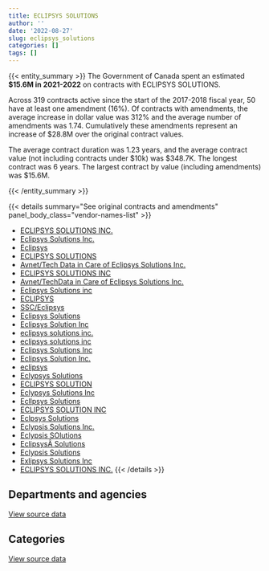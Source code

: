 ```yaml
---
title: ECLIPSYS SOLUTIONS
author: ''
date: '2022-08-27'
slug: eclipsys_solutions
categories: []
tags: []
---
```


<script src="/rmarkdown-libs/htmlwidgets/htmlwidgets.js"></script>
<link href="/rmarkdown-libs/datatables-css/datatables-crosstalk.css" rel="stylesheet" />
<script src="/rmarkdown-libs/datatables-binding/datatables.js"></script>
<script src="/rmarkdown-libs/jquery/jquery-3.6.0.min.js"></script>
<link href="/rmarkdown-libs/dt-core-bootstrap/css/dataTables.bootstrap.min.css" rel="stylesheet" />
<link href="/rmarkdown-libs/dt-core-bootstrap/css/dataTables.bootstrap.extra.css" rel="stylesheet" />
<script src="/rmarkdown-libs/dt-core-bootstrap/js/jquery.dataTables.min.js"></script>
<script src="/rmarkdown-libs/dt-core-bootstrap/js/dataTables.bootstrap.min.js"></script>
<link href="/rmarkdown-libs/crosstalk/css/crosstalk.min.css" rel="stylesheet" />
<script src="/rmarkdown-libs/crosstalk/js/crosstalk.min.js"></script>
<script src="/rmarkdown-libs/htmlwidgets/htmlwidgets.js"></script>
<link href="/rmarkdown-libs/datatables-css/datatables-crosstalk.css" rel="stylesheet" />
<script src="/rmarkdown-libs/datatables-binding/datatables.js"></script>
<script src="/rmarkdown-libs/jquery/jquery-3.6.0.min.js"></script>
<link href="/rmarkdown-libs/dt-core-bootstrap/css/dataTables.bootstrap.min.css" rel="stylesheet" />
<link href="/rmarkdown-libs/dt-core-bootstrap/css/dataTables.bootstrap.extra.css" rel="stylesheet" />
<script src="/rmarkdown-libs/dt-core-bootstrap/js/jquery.dataTables.min.js"></script>
<script src="/rmarkdown-libs/dt-core-bootstrap/js/dataTables.bootstrap.min.js"></script>
<link href="/rmarkdown-libs/crosstalk/css/crosstalk.min.css" rel="stylesheet" />
<script src="/rmarkdown-libs/crosstalk/js/crosstalk.min.js"></script>

{{< entity_summary >}}
The Government of Canada spent an estimated **\$15.6M in 2021-2022** on contracts with ECLIPSYS SOLUTIONS.

Across 319 contracts active since the start of the 2017-2018 fiscal year, 50 have at least one amendment (16%). Of contracts with amendments, the average increase in dollar value was 312% and the average number of amendments was 1.74. Cumulatively these amendments represent an increase of \$28.8M over the original contract values.

The average contract duration was 1.23 years, and the average contract value (not including contracts under \$10k) was \$348.7K. The longest contract was 6 years. The largest contract by value (including amendments) was \$15.6M.

{{< /entity_summary >}}

{{< details summary="See original contracts and amendments" panel_body_class="vendor-names-list" >}}
- [ECLIPSYS SOLUTIONS INC.](https://search.open.canada.ca/en/ct/?sort=contract_value_f%20desc&page=1&search_text=%22ECLIPSYS%20SOLUTIONS%20INC.%22)
- [Eclipsys Solutions Inc.](https://search.open.canada.ca/en/ct/?sort=contract_value_f%20desc&page=1&search_text=%22Eclipsys%20Solutions%20Inc.%22)
- [Eclipsys](https://search.open.canada.ca/en/ct/?sort=contract_value_f%20desc&page=1&search_text=%22Eclipsys%22)
- [ECLIPSYS SOLUTIONS](https://search.open.canada.ca/en/ct/?sort=contract_value_f%20desc&page=1&search_text=%22ECLIPSYS%20SOLUTIONS%22)
- [Avnet/Tech Data in Care of Eclipsys Solutions Inc.](https://search.open.canada.ca/en/ct/?sort=contract_value_f%20desc&page=1&search_text=%22Avnet%2fTech%20Data%20in%20Care%20of%20Eclipsys%20Solutions%20Inc.%22)
- [ECLIPSYS SOLUTIONS INC](https://search.open.canada.ca/en/ct/?sort=contract_value_f%20desc&page=1&search_text=%22ECLIPSYS%20SOLUTIONS%20INC%22)
- [Avnet/TechData in Care of Eclipsys Solutions Inc.](https://search.open.canada.ca/en/ct/?sort=contract_value_f%20desc&page=1&search_text=%22Avnet%2fTechData%20in%20Care%20of%20Eclipsys%20Solutions%20Inc.%22)
- [Eclipsys Solutions inc](https://search.open.canada.ca/en/ct/?sort=contract_value_f%20desc&page=1&search_text=%22Eclipsys%20Solutions%20inc%22)
- [ECLIPSYS](https://search.open.canada.ca/en/ct/?sort=contract_value_f%20desc&page=1&search_text=%22ECLIPSYS%22)
- [SSC/Eclipsys](https://search.open.canada.ca/en/ct/?sort=contract_value_f%20desc&page=1&search_text=%22SSC%2fEclipsys%22)
- [Eclipsys Solutions](https://search.open.canada.ca/en/ct/?sort=contract_value_f%20desc&page=1&search_text=%22Eclipsys%20Solutions%22)
- [Eclipsys Solution Inc](https://search.open.canada.ca/en/ct/?sort=contract_value_f%20desc&page=1&search_text=%22Eclipsys%20Solution%20Inc%22)
- [eclipsys solutions inc.](https://search.open.canada.ca/en/ct/?sort=contract_value_f%20desc&page=1&search_text=%22eclipsys%20solutions%20inc.%22)
- [eclipsys solutions inc](https://search.open.canada.ca/en/ct/?sort=contract_value_f%20desc&page=1&search_text=%22eclipsys%20solutions%20inc%22)
- [Eclipsys Solutions Inc](https://search.open.canada.ca/en/ct/?sort=contract_value_f%20desc&page=1&search_text=%22Eclipsys%20Solutions%20Inc%22)
- [Eclipsys Solution Inc.](https://search.open.canada.ca/en/ct/?sort=contract_value_f%20desc&page=1&search_text=%22Eclipsys%20Solution%20Inc.%22)
- [eclipsys](https://search.open.canada.ca/en/ct/?sort=contract_value_f%20desc&page=1&search_text=%22eclipsys%22)
- [Eclypsys Solutions](https://search.open.canada.ca/en/ct/?sort=contract_value_f%20desc&page=1&search_text=%22Eclypsys%20Solutions%22)
- [ECLIPSYS SOLUTION](https://search.open.canada.ca/en/ct/?sort=contract_value_f%20desc&page=1&search_text=%22ECLIPSYS%20SOLUTION%22)
- [Eclypsys Solutions Inc](https://search.open.canada.ca/en/ct/?sort=contract_value_f%20desc&page=1&search_text=%22Eclypsys%20Solutions%20Inc%22)
- [Ecllpsys Solutions](https://search.open.canada.ca/en/ct/?sort=contract_value_f%20desc&page=1&search_text=%22Ecllpsys%20Solutions%22)
- [ECLIPSYS SOLUTION INC](https://search.open.canada.ca/en/ct/?sort=contract_value_f%20desc&page=1&search_text=%22ECLIPSYS%20SOLUTION%20INC%22)
- [Eclpsys Solutions](https://search.open.canada.ca/en/ct/?sort=contract_value_f%20desc&page=1&search_text=%22Eclpsys%20Solutions%22)
- [Eclypsis Solutions Inc.](https://search.open.canada.ca/en/ct/?sort=contract_value_f%20desc&page=1&search_text=%22Eclypsis%20Solutions%20Inc.%22)
- [Eclypsis SOlutions](https://search.open.canada.ca/en/ct/?sort=contract_value_f%20desc&page=1&search_text=%22Eclypsis%20SOlutions%22)
- [EclipsysÂ Solutions](https://search.open.canada.ca/en/ct/?sort=contract_value_f%20desc&page=1&search_text=%22Eclipsys%c3%82%c2%a0Solutions%22)
- [Eclypsis Solutions](https://search.open.canada.ca/en/ct/?sort=contract_value_f%20desc&page=1&search_text=%22Eclypsis%20Solutions%22)
- [Exlipsys Solutions Inc](https://search.open.canada.ca/en/ct/?sort=contract_value_f%20desc&page=1&search_text=%22Exlipsys%20Solutions%20Inc%22)
- [ECLIPSYS SOLUTIONS INC.](https://search.open.canada.ca/en/ct/?sort=contract_value_f%20desc&page=1&search_text=%22ECLIPSYS%20%20SOLUTIONS%20INC.%22)
{{< /details >}}

## Departments and agencies

<div id="htmlwidget-1" style="width:100%;height:auto;" class="datatables html-widget"></div>
<script type="application/json" data-for="htmlwidget-1">{"x":{"style":"bootstrap","filter":"none","vertical":false,"data":[["<a href=\"/departments/aandc-aadnc/\">Crown-Indigenous Relations and Northern Affairs Canada<\/a>","<a href=\"/departments/cas-satj/\">Courts Administration Service<\/a>","<a href=\"/departments/cbsa-asfc/\">Canada Border Services Agency<\/a>","<a href=\"/departments/chrc-ccdp/\">Canadian Human Rights Commission<\/a>","<a href=\"/departments/cic/\">Immigration, Refugees and Citizenship Canada<\/a>","<a href=\"/departments/cra-arc/\">Canada Revenue Agency<\/a>","<a href=\"/departments/csc-scc/\">Correctional Service of Canada<\/a>","<a href=\"/departments/csps-efpc/\">Canada School of Public Service<\/a>","<a href=\"/departments/dfo-mpo/\">Fisheries and Oceans Canada<\/a>","<a href=\"/departments/dnd-mdn/\">National Defence<\/a>","<a href=\"/departments/esdc-edsc/\">Employment and Social Development Canada<\/a>","<a href=\"/departments/ic/\">Innovation, Science and Economic Development Canada<\/a>","<a href=\"/departments/isc-sac/\">Indigenous Services Canada<\/a>","<a href=\"/departments/lac-bac/\">Library and Archives Canada<\/a>","<a href=\"/departments/mgerc-ceegm/\">Military Grievances External Review Committee<\/a>","<a href=\"/departments/nfb-onf/\">National Film Board<\/a>","<a href=\"/departments/nrc-cnrc/\">National Research Council Canada<\/a>","<a href=\"/departments/nrcan-rncan/\">Natural Resources Canada<\/a>","<a href=\"/departments/pco-bcp/\">Privy Council Office<\/a>","<a href=\"/departments/phac-aspc/\">Public Health Agency of Canada<\/a>","<a href=\"/departments/ps-sp/\">Public Safety Canada<\/a>","<a href=\"/departments/pwgsc-tpsgc/\">Public Services and Procurement Canada<\/a>","<a href=\"/departments/rcmp-grc/\">Royal Canadian Mounted Police<\/a>","<a href=\"/departments/ssc-spc/\">Shared Services Canada<\/a>","<a href=\"/departments/statcan/\">Statistics Canada<\/a>","<a href=\"/departments/tbs-sct/\">Treasury Board of Canada Secretariat<\/a>","<a href=\"/departments/vac-acc/\">Veterans Affairs Canada<\/a>"],[1022.29,226888.09,null,null,24460.51,398114.3,136454.02,11872.02,45928.61,3141626.99,77704.88,35118.67,712.47,210290.44,null,6114.42,null,16176.52,52558.87,496751.17,81189.49,1830348.88,1608937.16,10347126.15,59362.09,248509.73,null],[34112.81,76756.33,309736.68,7293.43,34950.71,564293.31,155577.52,10553.67,40956.42,410826.49,142820.37,null,17913.48,null,null,null,6316.04,15917.71,57377.53,null,null,1406554.7,1594147.88,6877034.44,146317.82,null,null],[null,null,380740.27,12162.11,65222.4,1368601.68,63137.15,10855.48,34052.85,889891.74,null,53282.63,null,null,null,null,147374.22,15916.3,56562.83,null,null,2022006.15,816396.87,9285212.01,5824.55,null,null],[null,null,670180.44,4312.88,71214.38,1316440.91,101906.71,10855.48,43181.65,639273.02,null,537010.03,null,null,32938.04,null,null,17256.31,56562.83,null,null,1840429.64,null,10149618.33,134277.11,null,456.61]],"container":"<table class=\"table table-striped table-hover row-border order-column display\">\n  <thead>\n    <tr>\n      <th>Department<\/th>\n      <th>2018-2019<\/th>\n      <th>2019-2020<\/th>\n      <th>2020-2021<\/th>\n      <th>2021-2022<\/th>\n    <\/tr>\n  <\/thead>\n<\/table>","options":{"order":[[4,"desc"]],"pageLength":10,"autoWidth":true,"columnDefs":[{"targets":1,"render":"function(data, type, row, meta) {\n    return type !== 'display' ? data : DTWidget.formatCurrency(data, \"$\", 2, 3, \",\", \".\", true, null);\n  }"},{"targets":2,"render":"function(data, type, row, meta) {\n    return type !== 'display' ? data : DTWidget.formatCurrency(data, \"$\", 2, 3, \",\", \".\", true, null);\n  }"},{"targets":3,"render":"function(data, type, row, meta) {\n    return type !== 'display' ? data : DTWidget.formatCurrency(data, \"$\", 2, 3, \",\", \".\", true, null);\n  }"},{"targets":4,"render":"function(data, type, row, meta) {\n    return type !== 'display' ? data : DTWidget.formatCurrency(data, \"$\", 2, 3, \",\", \".\", true, null);\n  }"},{"width":"16%","targets":[1,2,3,4]},{"className":"dt-right","targets":[1,2,3,4]}],"orderClasses":false}},"evals":["options.columnDefs.0.render","options.columnDefs.1.render","options.columnDefs.2.render","options.columnDefs.3.render"],"jsHooks":[]}</script>
<p class="text-right">
<a href="https://github.com/GoC-Spending/contracts-data/tree/main/data/out/vendors/eclipsys_solutions/summary_by_fiscal_year_by_department.csv" class="source-data-link btn btn-link">View source data</a>
</p>

## Categories

<div id="htmlwidget-2" style="width:100%;height:auto;" class="datatables html-widget"></div>
<script type="application/json" data-for="htmlwidget-2">{"x":{"style":"bootstrap","filter":"none","vertical":false,"data":[["<a href=\"/categories/0_other/\">(Other)<\/a>","<a href=\"/categories/10_office_management/\">Office management<\/a>","<a href=\"/categories/11_defence/\">Defence<\/a>","<a href=\"/categories/2_professional_services/\">Professional services<\/a>","<a href=\"/categories/3_information_technology/\">Information technology<\/a>","<a href=\"/categories/6_industrial_products_and_services/\">Industrial products and services<\/a>","<a href=\"/categories/9_human_capital/\">Human capital<\/a>"],[132162.37,null,3097127.16,13135.24,15711489.78,101928.29,1424.94],[null,309736.68,401739.74,13171.22,11139895.98,9086.75,35826.96],[null,350012.04,889891.74,23804.25,13963531.22,null,null],[null,350012.04,639273.02,23804.25,14612825.06,null,null]],"container":"<table class=\"table table-striped table-hover row-border order-column display\">\n  <thead>\n    <tr>\n      <th>Category<\/th>\n      <th>2018-2019<\/th>\n      <th>2019-2020<\/th>\n      <th>2020-2021<\/th>\n      <th>2021-2022<\/th>\n    <\/tr>\n  <\/thead>\n<\/table>","options":{"order":[[4,"desc"]],"dom":"t","pageLength":30,"autoWidth":true,"columnDefs":[{"targets":1,"render":"function(data, type, row, meta) {\n    return type !== 'display' ? data : DTWidget.formatCurrency(data, \"$\", 2, 3, \",\", \".\", true, null);\n  }"},{"targets":2,"render":"function(data, type, row, meta) {\n    return type !== 'display' ? data : DTWidget.formatCurrency(data, \"$\", 2, 3, \",\", \".\", true, null);\n  }"},{"targets":3,"render":"function(data, type, row, meta) {\n    return type !== 'display' ? data : DTWidget.formatCurrency(data, \"$\", 2, 3, \",\", \".\", true, null);\n  }"},{"targets":4,"render":"function(data, type, row, meta) {\n    return type !== 'display' ? data : DTWidget.formatCurrency(data, \"$\", 2, 3, \",\", \".\", true, null);\n  }"},{"width":"16%","targets":[1,2,3,4]},{"className":"dt-right","targets":[1,2,3,4]}],"orderClasses":false,"lengthMenu":[10,25,30,50,100]}},"evals":["options.columnDefs.0.render","options.columnDefs.1.render","options.columnDefs.2.render","options.columnDefs.3.render"],"jsHooks":[]}</script>
<p class="text-right">
<a href="https://github.com/GoC-Spending/contracts-data/tree/main/data/out/vendors/eclipsys_solutions/summary_by_fiscal_year_by_category.csv" class="source-data-link btn btn-link">View source data</a>
</p>
